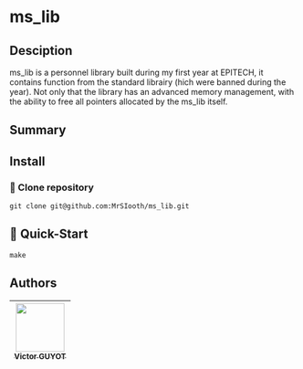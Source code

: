# ms_lib

## Desciption
ms_lib is a personnel library built during my first year at EPITECH, it contains function from the standard librairy (hich were banned during the year). Not only that the library has an advanced memory management, with the ability to free all pointers allocated by the ms_lib itself.

## Summary

## Install

### :rocket: Clone repository

```shell
git clone git@github.com:MrSIooth/ms_lib.git
```

## :checkered_flag: Quick-Start

```shell
make
```

## Authors

| [<img src="https://github.com/MrSIooth.png?size=85" width=85><br><sub>Victor GUYOT</sub>](https://github.com/MrSIooth)
| :---: |
<h2 align=center>